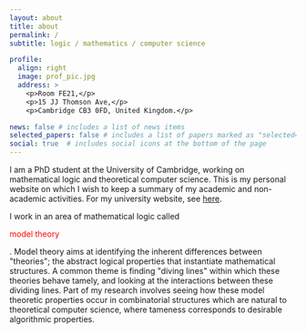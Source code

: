 ```yaml
---
layout: about
title: about
permalink: /
subtitle: logic / mathematics / computer science

profile:
  align: right
  image: prof_pic.jpg
  address: >
    <p>Room FE21,</p> 
    <p>15 JJ Thomson Ave,</p>
    <p>Cambridge CB3 0FD, United Kingdom.</p>

news: false # includes a list of news items
selected_papers: false # includes a list of papers marked as "selected={true}"
social: true  # includes social icons at the bottom of the page
---
```


I am a PhD student at the University of Cambridge, working on mathematical logic and theoretical computer science. This is my personal website on which I wish to keep a summary of my academic and non-academic activities. For my university website, see <a href="https://www.cst.cam.ac.uk/people/ie257">here</a>.

I work in an area of mathematical logic called <p style="color:red">model theory</p>. Model theory aims at identifying the inherent differences between "theories"; the abstract logical properties that instantiate mathematical structures. A common theme is finding "diving lines" within which these theories behave tamely, and looking at the interactions between these dividing lines. Part of my research involves seeing how these model theoretic properties occur in combinatorial structures which are natural to theoretical computer science, where tameness corresponds to desirable algorithmic properties.


